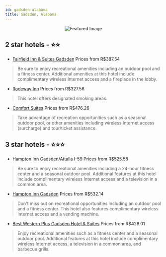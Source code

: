 ```yaml
---
id: gadsden-alabama
title: Gadsden, Alabama
---
```


<center><img src="https://i.travelapi.com/hotels/3000000/2610000/2602900/2602821/54ed8420_z.jpg" alt="Featured Image" /></center>


##  2 star hotels - ⭐️⭐️

-    [Fairfield Inn & Suites Gadsden](https://us.hurb.com/hotels/gadsden/fairfield-inn-suites-gadsden-JNP-JP260082?cmp=18055) Prices from R$387.54
   > Be sure to enjoy recreational amenities including an outdoor pool and a fitness center. Additional amenities at this hotel include complimentary wireless Internet access and a fireplace in the lobby.
-    [Rodeway Inn](https://us.hurb.com/hotels/gadsden/rodeway-inn-JNP-JP233856?cmp=18055) Prices from R$327.56
   > This hotel offers designated smoking areas.
-    [Comfort Suites](https://us.hurb.com/hotels/gadsden/comfort-suites-JNP-JP055027?cmp=18055) Prices from R$476.26
   > Take advantage of recreation opportunities such as a seasonal outdoor pool, or other amenities including wireless Internet access (surcharge) and tour/ticket assistance.

##  3 star hotels - ⭐️⭐️⭐️

-    [Hampton Inn Gadsden/Attalla I-59](https://us.hurb.com/hotels/gadsden/hampton-inn-gadsden-attalla-i-59-JNP-JP323142?cmp=18055) Prices from R$525.58
   > Be sure to enjoy recreational amenities including a 24-hour fitness center and a seasonal outdoor pool. Additional features at this hotel include complimentary wireless Internet access and a television in a common area.
-    [Hampton Inn Gadsden](https://us.hurb.com/hotels/gadsden/hampton-inn-gadsden-JNP-JP072392?cmp=18055) Prices from R$532.14
   > Don't miss out on recreational opportunities including an outdoor pool and a fitness center. This hotel also features complimentary wireless Internet access and a vending machine.
-    [Best Western Plus Gadsden Hotel & Suites](https://us.hurb.com/hotels/gadsden/best-western-plus-gadsden-hotel-suites-JNP-JP112669?cmp=18055) Prices from R$428.01
   > Enjoy recreational amenities such as a fitness center and a seasonal outdoor pool. Additional features at this hotel include complimentary wireless Internet access, a television in a common area, and barbecue grills.
